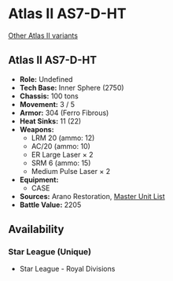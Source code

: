 # Atlas II AS7-D-HT

[Other Atlas II variants](../atlas_ii.md)

## Atlas II AS7-D-HT
- **Role:** Undefined
- **Tech Base:** Inner Sphere (2750)
- **Chassis:** 100 tons
- **Movement:** 3 / 5
- **Armor:** 304 (Ferro Fibrous)
- **Heat Sinks:** 11 (22)
- **Weapons:**
  - LRM 20 (ammo: 12)
  - AC/20 (ammo: 10)
  - ER Large Laser × 2
  - SRM 6 (ammo: 15)
  - Medium Pulse Laser × 2
- **Equipment:**
  - CASE
- **Sources:** Arano Restoration, [Master Unit List](http://masterunitlist.info/Unit/Details/7618/atlas-ii-as7-d-ht)
- **Battle Value:** 2205

## Availability

### Star League (Unique)
- Star League - Royal Divisions

